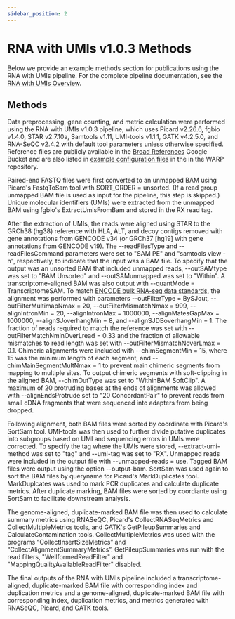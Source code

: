 ```yaml
---
sidebar_position: 2
---
```


# RNA with UMIs v1.0.3 Methods

Below we provide an example methods section for publications using the RNA with UMIs pipeline. For the complete pipeline documentation, see the [RNA with UMIs Overview](./README.md).

## Methods

Data preprocessing, gene counting, and metric calculation were performed using the RNA with UMIs v1.0.3 pipeline, which uses Picard v2.26.6, fgbio v1.4.0, STAR v2.7.10a, Samtools v1.11, UMI-tools v1.1.1, GATK v4.2.5.0, and RNA-SeQC v2.4.2 with default tool parameters unless otherwise specified. Reference files are publicly available in the [Broad References](https://console.cloud.google.com/storage/browser/gcp-public-data--broad-references;tab=objects?pageState=(%22StorageObjectListTable%22:(%22f%22:%22%255B%255D%22))&prefix=&forceOnObjectsSortingFiltering=false) Google Bucket and are also listed in [example configuration files](https://github.com/broadinstitute/warp/tree/develop/pipelines/broad/rna_seq/test_inputs) in the in the WARP repository.

Paired-end FASTQ files were first converted to an unmapped BAM using Picard's FastqToSam tool with SORT_ORDER = unsorted. (If a read group unmapped BAM file is used as input for the pipeline, this step is skipped.) Unique molecular identifiers (UMIs) were extracted from the unmapped BAM using fgbio's ExtractUmisFromBam and stored in the RX read tag.

After the extraction of UMIs, the reads were aligned using STAR to the GRCh38 (hg38) reference with HLA, ALT, and decoy contigs removed with gene annotations from GENCODE v34 (or GRCh37 [hg19] with gene annotations from GENCODE v19). The --readFilesType and --readFilesCommand parameters were set to "SAM PE" and "samtools view -h", respectively, to indicate that the input was a BAM file. To specify that the output was an unsorted BAM that included unmapped reads, --outSAMtype was set to "BAM Unsorted" and --outSAMunmapped was set to "Within". A transcriptome-aligned BAM was also output with --quantMode = TranscriptomeSAM. To match [ENCODE bulk RNA-seq data standards](https://www.encodeproject.org/data-standards/rna-seq/long-rnas/), the alignment was performed with parameters --outFilterType = BySJout, --outFilterMultimapNmax = 20, --outFilterMismatchNmax = 999, --alignIntronMin = 20, --alignIntronMax = 1000000, --alignMatesGapMax = 1000000, --alignSJoverhangMin = 8, and --alignSJDBoverhangMin = 1. The fraction of reads required to match the reference was set with --outFilterMatchNminOverLread = 0.33 and the fraction of allowable mismatches to read length was set with --outFilterMismatchNoverLmax = 0.1. Chimeric alignments were included with --chimSegmentMin = 15, where 15 was the minimum length of each segment, and --chimMainSegmentMultNmax = 1 to prevent main chimeric segments from mapping to multiple sites. To output chimeric segments with soft-clipping in the aligned BAM, --chimOutType was set to "WithinBAM SoftClip". A maximum of 20 protruding bases at the ends of alignments was allowed with --alignEndsProtrude set to "20 ConcordantPair" to prevent reads from small cDNA fragments that were sequenced into adapters from being dropped. 

Following alignment, both BAM files were sorted by coordinate with Picard's SortSam tool. UMI-tools was then used to further divide putative duplicates into subgroups based on UMI and sequencing errors in UMIs were corrected. To specify the tag where the UMIs were stored, --extract-umi-method was set to "tag" and --umi-tag was set to "RX". Unmapped reads were included in the output file with --unmapped-reads = use. Tagged BAM files were output using the option --output-bam. SortSam was used again to sort the BAM files by queryname for Picard's MarkDuplicates tool. MarkDuplcates was used to mark PCR duplicates and calculate duplicate metrics. After duplicate marking, BAM files were sorted by coordiante using SortSam to facilitate downstream analysis.

The genome-aligned, duplicate-marked BAM file was then used to calculate summary metrics using RNASeQC, Picard's CollectRNASeqMetrics and CollectMultipleMetrics tools, and GATK's GetPileupSummaries and CalculateContamination tools. CollectMultipleMetrics was used with the programs “CollectInsertSizeMetrics” and “CollectAlignmentSummaryMetrics”. GetPileupSummaries was run with the read filters, "WellformedReadFilter" and "MappingQualityAvailableReadFilter" disabled.

The final outputs of the RNA with UMIs pipeline included a transcriptome-aligned, duplicate-marked BAM file with corresponding index and duplication metrics and a genome-aligned, duplicate-marked BAM file with corresponding index, duplication metrics, and metrics generated with RNASeQC, Picard, and GATK tools.

<!--- comment about featured workspace --->
